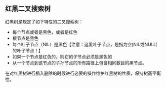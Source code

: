 ## 红黑二叉搜索树

红黑树是规定了如下特性的二叉搜索树：

- 每个节点或者是黑色，或者是红色
- 根节点是黑色
- 每个叶子节点（NIL）是黑色【注意：这里叶子节点，是指为空(NIL或NULL)的叶子节点！】
- 如果一个节点是红色的，则它的子节点必须是黑色的
- 从一个节点到该节点的子孙节点的所有路径上包含相同数目的黑节点。

在对红黑树进行插入删除的时候进行必要的操作维护红黑树的性质，保持树高平衡性。